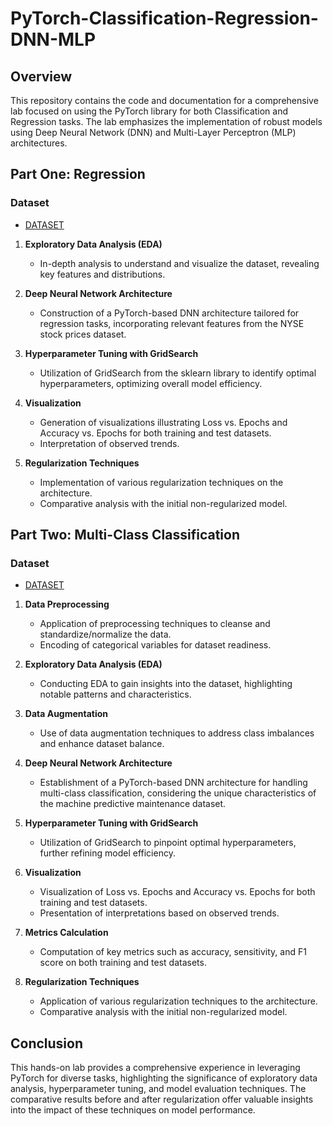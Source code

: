 # PyTorch-Classification-Regression-DNN-MLP

## Overview

This repository contains the code and documentation for a comprehensive lab focused on using the PyTorch library for both Classification and Regression tasks. The lab emphasizes the implementation of robust models using Deep Neural Network (DNN) and Multi-Layer Perceptron (MLP) architectures.

## Part One: Regression

### Dataset
- [DATASET](https://www.kaggle.com/datasets/dgawlik/nyse)

1. **Exploratory Data Analysis (EDA)**
   - In-depth analysis to understand and visualize the dataset, revealing key features and distributions.

2. **Deep Neural Network Architecture**
   - Construction of a PyTorch-based DNN architecture tailored for regression tasks, incorporating relevant features from the NYSE stock prices dataset.

3. **Hyperparameter Tuning with GridSearch**
   - Utilization of GridSearch from the sklearn library to identify optimal hyperparameters, optimizing overall model efficiency.

4. **Visualization**
   - Generation of visualizations illustrating Loss vs. Epochs and Accuracy vs. Epochs for both training and test datasets.
   - Interpretation of observed trends.

5. **Regularization Techniques**
   - Implementation of various regularization techniques on the architecture.
   - Comparative analysis with the initial non-regularized model.

## Part Two: Multi-Class Classification

### Dataset
- [DATASET](https://www.kaggle.com/datasets/shivamb/machine-predictive-maintenance-classification)

1. **Data Preprocessing**
   - Application of preprocessing techniques to cleanse and standardize/normalize the data.
   - Encoding of categorical variables for dataset readiness.

2. **Exploratory Data Analysis (EDA)**
   - Conducting EDA to gain insights into the dataset, highlighting notable patterns and characteristics.

3. **Data Augmentation**
   - Use of data augmentation techniques to address class imbalances and enhance dataset balance.

4. **Deep Neural Network Architecture**
   - Establishment of a PyTorch-based DNN architecture for handling multi-class classification, considering the unique characteristics of the machine predictive maintenance dataset.

5. **Hyperparameter Tuning with GridSearch**
   - Utilization of GridSearch to pinpoint optimal hyperparameters, further refining model efficiency.

6. **Visualization**
   - Visualization of Loss vs. Epochs and Accuracy vs. Epochs for both training and test datasets.
   - Presentation of interpretations based on observed trends.

7. **Metrics Calculation**
   - Computation of key metrics such as accuracy, sensitivity, and F1 score on both training and test datasets.

8. **Regularization Techniques**
   - Application of various regularization techniques to the architecture.
   - Comparative analysis with the initial non-regularized model.

## Conclusion

This hands-on lab provides a comprehensive experience in leveraging PyTorch for diverse tasks, highlighting the significance of exploratory data analysis, hyperparameter tuning, and model evaluation techniques. The comparative results before and after regularization offer valuable insights into the impact of these techniques on model performance.
